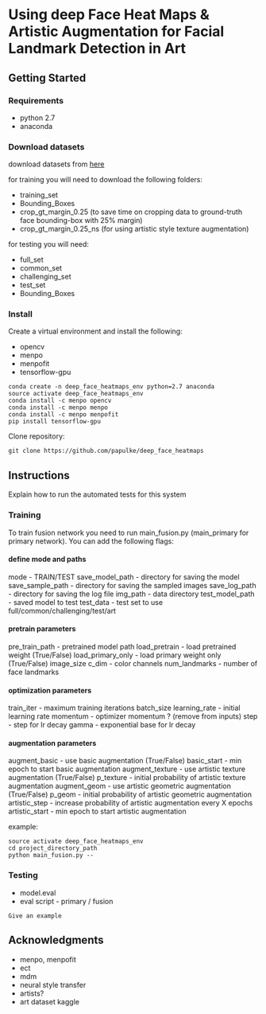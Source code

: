 # Using deep Face Heat Maps & Artistic Augmentation for Facial Landmark Detection in Art

## Getting Started

### Requirements

* python 2.7
* anaconda

### Download datasets

download datasets from [here](https://www.dropbox.com/sh/3r481u61mqd0pso/AAAyuhdUX0tomYdsYtn6QXZfa?dl=0)

for training you will need to download the following folders:
* training_set
* Bounding_Boxes
* crop_gt_margin_0.25 (to save time on cropping data to ground-truth face bounding-box with 25% margin)
* crop_gt_margin_0.25_ns (for using artistic style texture augmentation)

for testing you will need:
* full_set
* common_set
* challenging_set
* test_set
* Bounding_Boxes


### Install

Create a virtual environment and install the following:
* opencv
* menpo
* menpofit
* tensorflow-gpu

```
conda create -n deep_face_heatmaps_env python=2.7 anaconda
source activate deep_face_heatmaps_env
conda install -c menpo opencv
conda install -c menpo menpo
conda install -c menpo menpofit
pip install tensorflow-gpu

```

Clone repository:

```
git clone https://github.com/papulke/deep_face_heatmaps
```

## Instructions

Explain how to run the automated tests for this system

### Training

To train fusion network you need to run main_fusion.py (main_primary for primary network).
You can add the following flags:

#### define mode and paths
mode - TRAIN/TEST
save_model_path - directory for saving the model
save_sample_path - directory for saving the sampled images
save_log_path - directory for saving the log file
img_path - data directory
test_model_path - saved model to test
test_data - test set to use full/common/challenging/test/art

#### pretrain parameters
pre_train_path - pretrained model path
load_pretrain - load pretrained weight (True/False)
load_primary_only - load primary weight only (True/False)
image_size
c_dim - color channels
num_landmarks - number of face landmarks

#### optimization parameters
train_iter - maximum training iterations
batch_size
learning_rate - initial learning rate
momentum - optimizer momentum ? (remove from inputs)
step - step for lr decay
gamma - exponential base for lr decay

#### augmentation parameters
augment_basic - use basic augmentation (True/False)
basic_start - min epoch to start basic augmentation
augment_texture - use artistic texture augmentation (True/False)
p_texture - initial probability of artistic texture augmentation
augment_geom - use artistic geometric augmentation (True/False)
p_geom - initial probability of artistic geometric augmentation
artistic_step - increase probability of artistic augmentation every X epochs
artistic_start - min epoch to start artistic augmentation

example:
```
source activate deep_face_heatmaps_env
cd project_directory_path
python main_fusion.py --
```

### Testing 

* model.eval
* eval script - primary / fusion

```
Give an example
```

## Acknowledgments

* menpo, menpofit
* ect
* mdm
* neural style transfer
* artists?
* art dataset kaggle
